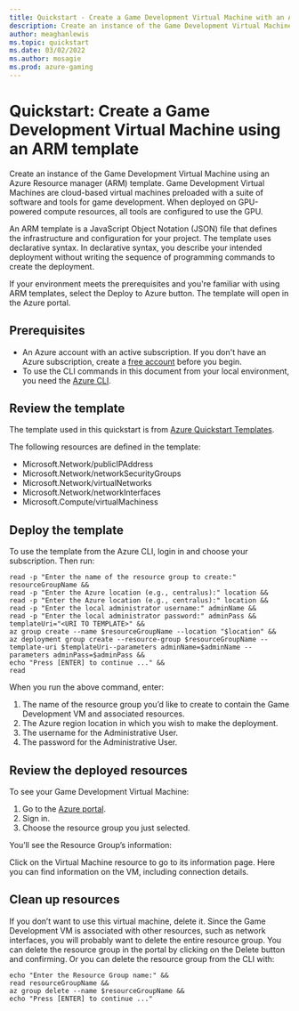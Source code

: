 ```yaml
---
title: Quickstart - Create a Game Development Virtual Machine with an ARM template
description: Create an instance of the Game Development Virtual Machine using an Azure Resource Manager (ARM) template.
author: meaghanlewis
ms.topic: quickstart
ms.date: 03/02/2022
ms.author: mosagie
ms.prod: azure-gaming
---
```


# Quickstart: Create a Game Development Virtual Machine using an ARM template

Create an instance of the Game Development Virtual Machine using an Azure Resource manager (ARM) template. Game Development Virtual Machines are cloud-based virtual machines preloaded with a suite of software and tools for game development. When deployed on GPU-powered compute resources, all tools are configured to use the GPU.

An ARM template is a JavaScript Object Notation (JSON) file that defines the infrastructure and configuration for your project. The template uses declarative syntax. In declarative syntax, you describe your intended deployment without writing the sequence of programming commands to create the deployment.

If your environment meets the prerequisites and you're familiar with using ARM templates, select the Deploy to Azure button. The template will open in the Azure portal.

<!-- <Add Deploy to Azure Button> -->

## Prerequisites

- An Azure account with an active subscription. If you don't have an Azure subscription, create a [free account](https://azure.microsoft.com/free) before you begin.
- To use the CLI commands in this document from your local environment, you need the [Azure CLI](https://docs.microsoft.com/cli/azure/install-azure-cli).

## Review the template

The template used in this quickstart is from [Azure Quickstart Templates](). 

<!-- <Add copy of ARM template JSON (it’s really big)>  -->

The following resources are defined in the template:

- Microsoft.Network/publicIPAddress
- Microsoft.Network/networkSecurityGroups
- Microsoft.Network/virtualNetworks
- Microsoft.Network/networkInterfaces
- Microsoft.Compute/virtualMachiness

## Deploy the template

To use the template from the Azure CLI, login in and choose your subscription. Then run:

```azurecli-interactive
read -p "Enter the name of the resource group to create:" resourceGroupName &&
read -p "Enter the Azure location (e.g., centralus):" location &&
read -p "Enter the Azure location (e.g., centralus):" location &&
read -p "Enter the local administrator username:" adminName &&
read -p "Enter the local administrator password:" adminPass &&
templateUri="<URI TO TEMPLATE>" &&
az group create --name $resourceGroupName --location "$location" &&
az deployment group create --resource-group $resourceGroupName --template-uri $templateUri--parameters adminName=$adminName --parameters adminPass=$adminPass &&
echo "Press [ENTER] to continue ..." &&
read
```

When you run the above command, enter:

1. The name of the resource group you’d like to create to contain the Game Development VM and associated resources.
2. The Azure region location in which you wish to make the deployment.
3. The username for the Administrative User.
4. The password for the Administrative User.

## Review the deployed resources

To see your Game Development Virtual Machine:

1. Go to the [Azure portal](https://portal.azure.com).
2. Sign in.
3. Choose the resource group you just selected.

You’ll see the Resource Group’s information:

Click on the Virtual Machine resource to go to its information page. Here you can find information on the VM, including connection details.

## Clean up resources

If you don’t want to use this virtual machine, delete it. Since the Game Development VM is associated with other resources, such as network interfaces, you will probably want to delete the entire resource group. You can delete the resource group in the portal by clicking on the Delete button and confirming. Or you can delete the resource group from the CLI with: 

```azurecli-interactive
echo "Enter the Resource Group name:" &&
read resourceGroupName &&
az group delete --name $resourceGroupName &&
echo "Press [ENTER] to continue ..."
```